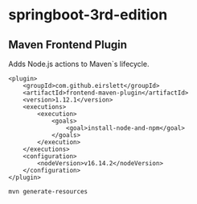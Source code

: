 # springboot-3rd-edition

## Maven Frontend Plugin

Adds Node.js actions to Maven`s lifecycle.

```
<plugin>
	<groupId>com.github.eirslett</groupId>
	<artifactId>frontend-maven-plugin</artifactId>
	<version>1.12.1</version>
	<executions>
		<execution>
			<goals>
				<goal>install-node-and-npm</goal>
			</goals>
		</execution>
	</executions>
	<configuration>
		<nodeVersion>v16.14.2</nodeVersion>
	</configuration>
</plugin>
```

```bash
mvn generate-resources
```
